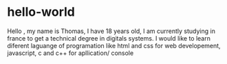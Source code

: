 # hello-world

Hello , my name is Thomas, I have 18 years old, I am currently studying in france to get a technical degree in digitals systems.
I would like to learn diferent laguange of programation like html and css for web developement, javascript, c and c++ for apllication/
console 
